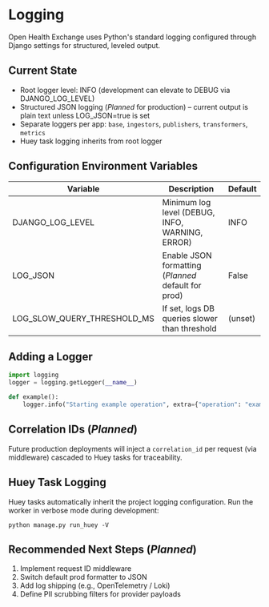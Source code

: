 # Logging

Open Health Exchange uses Python's standard logging configured through Django settings for structured, leveled output.

## Current State

- Root logger level: INFO (development can elevate to DEBUG via DJANGO_LOG_LEVEL)
- Structured JSON logging (*Planned* for production) – current output is plain text unless LOG_JSON=true is set
- Separate loggers per app: `base`, `ingestors`, `publishers`, `transformers`, `metrics`
- Huey task logging inherits from root logger

## Configuration Environment Variables

| Variable | Description | Default |
|----------|-------------|---------|
| DJANGO_LOG_LEVEL | Minimum log level (DEBUG, INFO, WARNING, ERROR) | INFO |
| LOG_JSON | Enable JSON formatting (*Planned* default for prod) | False |
| LOG_SLOW_QUERY_THRESHOLD_MS | If set, logs DB queries slower than threshold | (unset) |

## Adding a Logger

```python
import logging
logger = logging.getLogger(__name__)

def example():
    logger.info("Starting example operation", extra={"operation": "example"})
```

## Correlation IDs (*Planned*)

Future production deployments will inject a `correlation_id` per request (via middleware) cascaded to Huey tasks for traceability.

## Huey Task Logging

Huey tasks automatically inherit the project logging configuration. Run the worker in verbose mode during development:

```
python manage.py run_huey -V
```

## Recommended Next Steps (*Planned*)

1. Implement request ID middleware
2. Switch default prod formatter to JSON
3. Add log shipping (e.g., OpenTelemetry / Loki)
4. Define PII scrubbing filters for provider payloads

